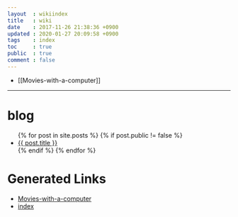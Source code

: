 ```yaml
---
layout  : wikiindex
title   : wiki
date    : 2017-11-26 21:38:36 +0900
updated : 2020-01-27 20:09:58 +0900
tags    : index
toc     : true
public  : true
comment : false
---
```


* [[Movies-with-a-computer]]

---

# blog
<div>
    <ul>
{% for post in site.posts %}
    {% if post.public != false %}
        <li>
            <a class="post-link" href="{{ post.url | prepend: site.baseurl }}">
                {{ post.title }}
            </a>
        </li>
    {% endif %}
{% endfor %}
    </ul>
</div>


# Generated Links

- [Movies-with-a-computer](Movies-with-a-computer)
- [index](index)
